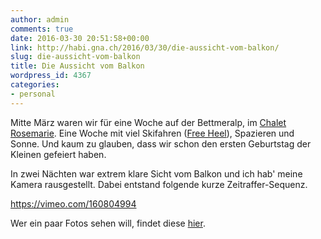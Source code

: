 ```yaml
---
author: admin
comments: true
date: 2016-03-30 20:51:58+00:00
link: http://habi.gna.ch/2016/03/30/die-aussicht-vom-balkon/
slug: die-aussicht-vom-balkon
title: Die Aussicht vom Balkon
wordpress_id: 4367
categories:
- personal
---
```


Mitte März waren wir für eine Woche auf der Bettmeralp, im [Chalet Rosemarie](http://rosmarie2.bettmeralp.ch). Eine Woche mit viel Skifahren ([Free Heel](http://www.yvesmaurer.ch/blog/?p=6897)), Spazieren und Sonne. Und kaum zu glauben, dass wir schon den ersten Geburtstag der Kleinen gefeiert haben.

In zwei Nächten war extrem klare Sicht vom Balkon und ich hab' meine Kamera rausgestellt. Dabei entstand folgende kurze Zeitraffer-Sequenz.

https://vimeo.com/160804994

Wer ein paar Fotos sehen will, findet diese [hier](https://www.flickr.com/photos/habi/albums/72157665900001506).
